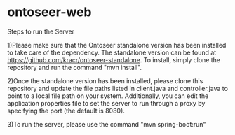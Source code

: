 # ontoseer-web

Steps to run the Server

1)Please make sure that the Ontoseer standalone version has been installed to take care of the dependency. 
The standalone version can be found at https://github.com/kracr/ontoseer-standalone. To install, simply clone the repository and run the command "mvn install".

2)Once the standalone version has been installed, please clone this repository and update the file paths listed in client.java and controller.java to point to a local file path on your system. 
Additionally, you can edit the application properties file to set the server to run through a proxy by specifying the port (the default is 8080).

3)To run the server, please use the command "mvn spring-boot:run"
